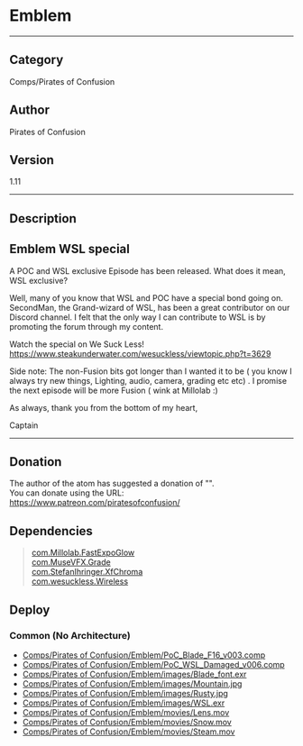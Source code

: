 # Emblem
___

## Category
Comps/Pirates of Confusion

## Author
Pirates of Confusion

## Version
1.11

___

## Description
<h2>Emblem WSL special</h2>

<p>A POC and WSL exclusive Episode has been released. What does it mean, WSL exclusive?</p>

<p>Well, many of you know that WSL and POC have a special bond going on. SecondMan, the Grand-wizard of WSL, has been a great contributor on our Discord channel. I felt that the only way I can contribute to WSL is by promoting the forum through my content.</p>

<p>Watch the special on We Suck Less!<br> <a href="https://www.steakunderwater.com/wesuckless/viewtopic.php?t=3629">https://www.steakunderwater.com/wesuckless/viewtopic.php?t=3629</a></p>

<p>Side note: The non-Fusion bits got longer than I wanted it to be ( you know I always try new things, Lighting, audio, camera, grading etc etc) . I promise the next episode will be more Fusion ( wink at Millolab :)</p>

<p>As always, thank you from the bottom of my heart,</p>

<p>Captain</p>

___

## Donation
The author of the atom has suggested a donation of "".  
You can donate using the URL: <a href="https://www.patreon.com/piratesofconfusion/" class="button">https://www.patreon.com/piratesofconfusion/</a>
## Dependencies

> [com.Millolab.FastExpoGlow](com.Millolab.FastExpoGlow.md ':class=button')  
> [com.MuseVFX.Grade](com.MuseVFX.Grade.md ':class=button')  
> [com.StefanIhringer.XfChroma](com.StefanIhringer.XfChroma.md ':class=button')  
> [com.wesuckless.Wireless](com.wesuckless.Wireless.md ':class=button')  
## Deploy

### Common (No Architecture)

<ul>
<li><a href="https://gitlab.com/WeSuckLess/Reactor/-/blob/master/Atoms/com.PiratesOfConfusion.Emblem/Comps/Pirates of Confusion/Emblem/PoC_Blade_F16_v003.comp?ref_type=heads">Comps/Pirates of Confusion/Emblem/PoC_Blade_F16_v003.comp</a></li>
<li><a href="https://gitlab.com/WeSuckLess/Reactor/-/blob/master/Atoms/com.PiratesOfConfusion.Emblem/Comps/Pirates of Confusion/Emblem/PoC_WSL_Damaged_v006.comp?ref_type=heads">Comps/Pirates of Confusion/Emblem/PoC_WSL_Damaged_v006.comp</a></li>
<li><a href="https://gitlab.com/WeSuckLess/Reactor/-/blob/master/Atoms/com.PiratesOfConfusion.Emblem/Comps/Pirates of Confusion/Emblem/images/Blade_font.exr?ref_type=heads">Comps/Pirates of Confusion/Emblem/images/Blade_font.exr</a></li>
<li><a href="https://gitlab.com/WeSuckLess/Reactor/-/blob/master/Atoms/com.PiratesOfConfusion.Emblem/Comps/Pirates of Confusion/Emblem/images/Mountain.jpg?ref_type=heads">Comps/Pirates of Confusion/Emblem/images/Mountain.jpg</a></li>
<li><a href="https://gitlab.com/WeSuckLess/Reactor/-/blob/master/Atoms/com.PiratesOfConfusion.Emblem/Comps/Pirates of Confusion/Emblem/images/Rusty.jpg?ref_type=heads">Comps/Pirates of Confusion/Emblem/images/Rusty.jpg</a></li>
<li><a href="https://gitlab.com/WeSuckLess/Reactor/-/blob/master/Atoms/com.PiratesOfConfusion.Emblem/Comps/Pirates of Confusion/Emblem/images/WSL.exr?ref_type=heads">Comps/Pirates of Confusion/Emblem/images/WSL.exr</a></li>
<li><a href="https://gitlab.com/WeSuckLess/Reactor/-/blob/master/Atoms/com.PiratesOfConfusion.Emblem/Comps/Pirates of Confusion/Emblem/movies/Lens.mov?ref_type=heads">Comps/Pirates of Confusion/Emblem/movies/Lens.mov</a></li>
<li><a href="https://gitlab.com/WeSuckLess/Reactor/-/blob/master/Atoms/com.PiratesOfConfusion.Emblem/Comps/Pirates of Confusion/Emblem/movies/Snow.mov?ref_type=heads">Comps/Pirates of Confusion/Emblem/movies/Snow.mov</a></li>
<li><a href="https://gitlab.com/WeSuckLess/Reactor/-/blob/master/Atoms/com.PiratesOfConfusion.Emblem/Comps/Pirates of Confusion/Emblem/movies/Steam.mov?ref_type=heads">Comps/Pirates of Confusion/Emblem/movies/Steam.mov</a></li>
</ul>
